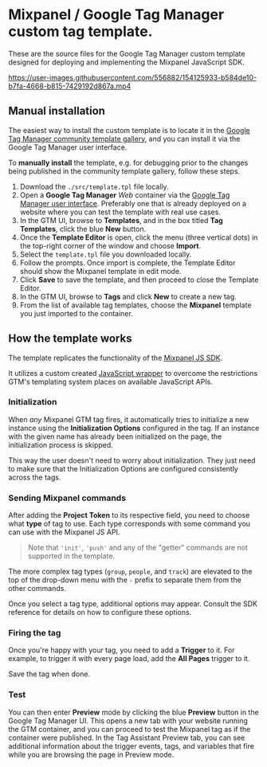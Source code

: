 # Mixpanel / Google Tag Manager custom tag template.

These are the source files for the Google Tag Manager custom template designed for deploying and implementing the Mixpanel JavaScript SDK.

https://user-images.githubusercontent.com/556882/154125933-b584de10-b7fa-4668-b815-7429192d867a.mp4

## Manual installation
The easiest way to install the custom template is to locate it in the [Google Tag Manager community template gallery](https://tagmanager.google.com/gallery/#/), and you can install it via the Google Tag Manager user interface.

To **manually install** the template, e.g. for debugging prior to the changes being published in the community template gallery, follow these steps.

1. Download the `./src/template.tpl` file locally.
2. Open a **Google Tag Manager** *Web* container via the [Google Tag Manager user interface](https://tagmanager.google.com/). Preferably one that is already deployed on a website where you can test the template with real use cases.
3. In the GTM UI, browse to **Templates**, and in the box titled **Tag Templates**, click the blue **New** button.
4. Once the **Template Editor** is open, click the menu (three vertical dots) in the top-right corner of the window and choose **Import**.
5. Select the `template.tpl` file you downloaded locally.
6. Follow the prompts. Once import is complete, the Template Editor should show the Mixpanel template in edit mode.
7. Click **Save** to save the template, and then proceed to close the Template Editor.
8. In the GTM UI, browse to **Tags** and click **New** to create a new tag.
9. From the list of available tag templates, choose the **Mixpanel** template you just imported to the container.

## How the template works

The template replicates the functionality of the [Mixpanel JS SDK](https://developer.mixpanel.com/docs/javascript-full-api-reference).

It utilizes a custom created [JavaScript wrapper](https://github.com/mixpanel/mixpanel-js-wrapper) to overcome the restrictions GTM's templating system places on available JavaScript APIs.

### Initialization

When *any* Mixpanel GTM tag fires, it automatically tries to initialize a new instance using the **Initialization Options** configured in the tag. If an instance with the given name has already been initialized on the page, the initialization process is skipped.

This way the user doesn't need to worry about initialization. They just need to make sure that the Initialization Options are configured consistently across the tags.

### Sending Mixpanel commands

After adding the **Project Token** to its respective field, you need to choose what **type** of tag to use. Each type corresponds with some command you can use with the Mixpanel JS API.

> Note that `'init'`, `'push'` and any of the "getter" commands are not supported in the template.

The more complex tag types (`group`, `people`, and `track`) are elevated to the top of the drop-down menu with the `-` prefix to separate them from the other commands.

Once you select a tag type, additional options may appear. Consult the SDK reference for details on how to configure these options.

### Firing the tag

Once you're happy with your tag, you need to add a **Trigger** to it. For example, to trigger it with every page load, add the **All Pages** trigger to it.

Save the tag when done.

### Test

You can then enter **Preview** mode by clicking the blue **Preview** button in the Google Tag Manager UI. This opens a new tab with your website running the GTM container, and you can proceed to test the Mixpanel tag as if the container were published. In the Tag Assistant Preview tab, you can see additional information about the trigger events, tags, and variables that fire while you are browsing the page in Preview mode.
